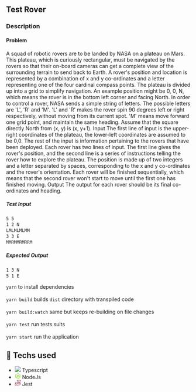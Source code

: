 ## Test Rover

### Description

#### Problem
A squad of robotic rovers are to be landed by NASA on a plateau on
Mars. This plateau, which is curiously rectangular, must be navigated
by the rovers so that their on-board cameras can get a complete view
of the surrounding terrain to send back to Earth.
A rover's position and location is represented by a combination of x
and y co-ordinates and a letter representing one of the four cardinal
compass points. The plateau is divided up into a grid to simplify
navigation. An example position might be 0, 0, N, which means the
rover is in the bottom left corner and facing North.
In order to control a rover, NASA sends a simple string of letters.
The possible letters are 'L', 'R' and 'M'. 'L' and 'R' makes the
rover spin 90 degrees left or right respectively, without moving from
its current spot. 'M' means move forward one grid point, and maintain
the same heading.
Assume that the square directly North from (x, y) is (x, y+1).
Input
The first line of input is the upper-right coordinates of the
plateau, the lower-left coordinates are assumed to be 0,0.
The rest of the input is information pertaining to the rovers that
have been deployed. Each rover has two lines of input. The first line
gives the rover's position, and the second line is a series of
instructions telling the rover how to explore the plateau.
The position is made up of two integers and a letter separated by
spaces, corresponding to the x and y co-ordinates and the rover's
orientation.
Each rover will be finished sequentially, which means that the second
rover won't start to move until the first one has finished moving.
Output
The output for each rover should be its final co-ordinates and
heading.

##### Test Input
```
5 5
1 2 N
LMLMLMLMM
3 3 E
MMRMMRMRRM
```
##### Expected Output
```
1 3 N
5 1 E
```
`yarn` to install dependencies <br><br>
`yarn build` builds `dist` directory with transpiled code <br><br>
`yarn build:watch` same but keeps re-building on file changes <br><br>
`yarn test` run tests suits <br><br>
`yarn start` run the application

## 🚀 Techs used
- <img src="https://cdn.jsdelivr.net/npm/programming-languages-logos@0.0.3/src/typescript/typescript_16x16.png"> Typescript 
- <img src="https://github.com/devicons/devicon/blob/master/icons/nodejs/nodejs-plain.svg" width=16px heigth=16px> NodeJs
- <img src="https://github.com/devicons/devicon/blob/master/icons/jest/jest-plain.svg" width=16px heigth=16px> Jest
